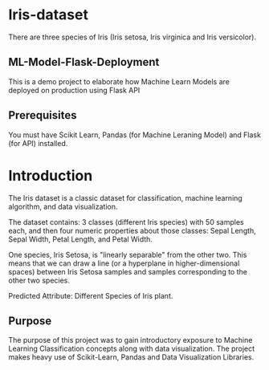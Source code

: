 # Iris-dataset
There are  three species of Iris (Iris setosa, Iris virginica and Iris versicolor).
## ML-Model-Flask-Deployment
This is a demo project to elaborate how Machine Learn Models are deployed on production using Flask API

## Prerequisites
You must have Scikit Learn, Pandas (for Machine Leraning Model) and Flask (for API) installed.

# Introduction

The Iris dataset is a classic dataset for classification, machine learning algorithm, and data visualization.

The dataset contains: 3 classes (different Iris species) with 50 samples each, and then four numeric properties about those classes: Sepal Length, Sepal Width, Petal Length, and Petal Width.

One species, Iris Setosa, is "linearly separable" from the other two. This means that we can draw a line (or a hyperplane in higher-dimensional spaces) between Iris Setosa samples and samples corresponding to the other two species.

Predicted Attribute: Different Species of Iris plant.

## Purpose

The purpose of this project was to gain introductory exposure to Machine Learning Classification concepts along with data visualization. The project makes heavy use of Scikit-Learn, Pandas and Data Visualization Libraries.
